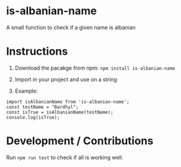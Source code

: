 # is-albanian-name

A small function to check if a given name is albanian

# Instructions

1. Download the pacakge from npm: `npm install is-albanian-name`

2. Import in your project and use on a string

3. Example:

```
import isAlbanianName from 'is-albanian-name';
const testName = "Bardhyl";
const isTrue = isAlbanianName(testName);
console.log(isTrue);
```

# Development / Contributions

Run `npm run test` to check if all is working well.
